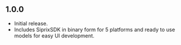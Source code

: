 ## 1.0.0

* Initial release. 
* Includes SiprixSDK in binary form for 5 platforms and ready to use models for easy UI development.

